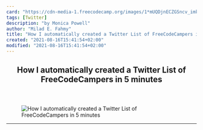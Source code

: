 ```yaml
---
card: "https://cdn-media-1.freecodecamp.org/images/1*mUQDjnECZGSncv_imkD3yA.jpeg"
tags: [Twitter]
description: "by Monica Powell"
author: "Milad E. Fahmy"
title: "How I automatically created a Twitter List of FreeCodeCampers in 5 minutes"
created: "2021-08-16T15:41:54+02:00"
modified: "2021-08-16T15:41:54+02:00"
---
```

<div class="site-wrapper">
<main id="site-main" class="site-main outer">
<div class="inner">
<article class="post-full post tag-twitter tag-python tag-freecodecamp tag-coding tag-programming ">
<header class="post-full-header">
<h1 class="post-full-title">How I automatically created a Twitter List of FreeCodeCampers in 5 minutes</h1>
</header>
<figure class="post-full-image">
<picture>
<source media="(max-width: 700px)" sizes="1px" srcset="data:image/gif;base64,R0lGODlhAQABAIAAAAAAAP///yH5BAEAAAAALAAAAAABAAEAAAIBRAA7 1w">
<source media="(min-width: 701px)" sizes="(max-width: 800px) 400px,
(max-width: 1170px) 700px,
1400px" srcset="https://cdn-media-1.freecodecamp.org/images/1*mUQDjnECZGSncv_imkD3yA.jpeg 300w,
https://cdn-media-1.freecodecamp.org/images/1*mUQDjnECZGSncv_imkD3yA.jpeg 600w,
https://cdn-media-1.freecodecamp.org/images/1*mUQDjnECZGSncv_imkD3yA.jpeg 1000w,
https://cdn-media-1.freecodecamp.org/images/1*mUQDjnECZGSncv_imkD3yA.jpeg 2000w">
<img onerror="this.style.display='none'" src="https://cdn-media-1.freecodecamp.org/images/1*mUQDjnECZGSncv_imkD3yA.jpeg" alt="How I automatically created a Twitter List of FreeCodeCampers in 5 minutes">
</picture>
</figure>
<section class="post-full-content">
<div class="post-content medium-migrated-article">
</div>
<hr>
</section>
</article>
</div>
</main>
</div>
<!-- Google Tag Manager (noscript) -->
<!-- End Google Tag Manager (noscript) -->
